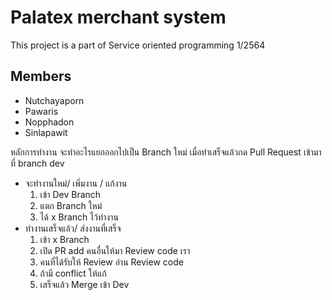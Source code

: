 # Palatex merchant system
This project is a part of Service oriented programming 1/2564

## Members
- Nutchayaporn
- Pawaris
- Nopphadon
- Sinlapawit

หลักการทำงาน
จะทำอะไรแยกออกไปเป็น Branch ใหม่ เมื่อทำเสร็จแล้วกด Pull Request เข้ามาที่ branch dev
- จะทำงานใหม่/ เพิ่มงาน / แก้งาน
  1. เข้า Dev Branch
  2. แตก Branch ใหม่ 
  3. ได้ x Branch ไว้ทำงาน
- ทำงานเสร็จแล้ว/ ส่งงานที่เสร็จ
  1. เข้า x Branch 
  2. เปิด PR  add คนอื่นให้มา Review code เรา
  3. คนที่ได้รับให้ Review อ่าน Review code 
  4. ถ้ามี conflict ให้แก้
  5. เสร็จแล้ว Merge เข้า Dev

